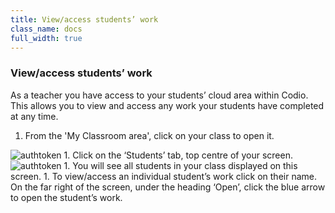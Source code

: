 ```yaml
---
title: View/access students’ work
class_name: docs
full_width: true
---
```


### View/access students’ work

As a teacher you have access to your students’ cloud area within Codio. This allows you to view and access any work your students have completed at any time.

1. From the 'My Classroom area', click on your class to open it. 
<img alt="authtoken" src="/img/docs/monitor_students/year10class.png" class="simple"/>
1. Click on the ‘Students’ tab, top centre of your screen.
<img alt="authtoken" src="/img/docs/monitor_students/studentstab.png" class="simple"/>
1. You will see all students in your class displayed on this screen.
1. To view/access an individual student’s work click on their name. On the far right of the screen, under the heading ‘Open’, click the blue arrow to open the student’s work.

